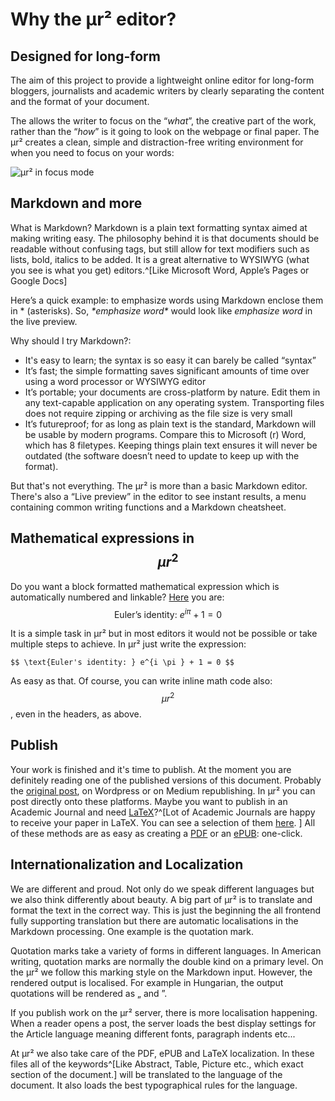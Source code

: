 

# Why the μr² editor?
## Designed for long-form

The aim of this project to provide a lightweight online editor for long-form bloggers, journalists and academic writers by clearly separating the content and the format of your document.

The allows the writer to focus on the “_what_”, the creative part of the work, rather than the “_how_” is it going to look on the webpage or final paper. The μr² creates a clean, simple and distraction-free writing environment for when you need to focus on your words:

 ![μr² in focus mode](https://mur2.co.uk/_uploads/photos/1/mur2_focuse_mode_en.png) 

## Markdown and more

What is Markdown? Markdown is a plain text formatting syntax aimed at making writing easy. The philosophy behind it is that documents should be readable without confusing tags, but still allow for text modifiers such as lists, bold, italics to be added. It is a great alternative to WYSIWYG (what you see is what you get) editors.^[Like Microsoft Word, Apple’s Pages or Google Docs]

Here’s a quick example: to emphasize words using Markdown enclose them in * (asterisks). So, *\*emphasize word\** would look like *emphasize word* in the live preview.

Why should I try Markdown?:
+ It's easy to learn; the syntax is so easy it can barely be called “syntax”
+ It’s fast; the simple formatting saves significant amounts of time over using a word processor or WYSIWYG editor
+ It’s portable; your documents are cross-platform by nature. Edit them in any text-capable application on any operating system. Transporting files does not require zipping or archiving as the file size is very small 
+ It’s futureproof; for as long as plain text is the standard, Markdown will be usable by modern programs. Compare this to Microsoft (r) Word, which has 8 filetypes. Keeping things plain text ensures it will never be outdated (the software doesn’t need to update to keep up with the format).

But that's not everything. The μr² is more than a basic Markdown editor. There's also a “Live preview” in the editor to see instant results, a menu containing common writing functions and a Markdown cheatsheet.

## Mathematical expressions in $$\mu r^2$$

Do you want a block formatted mathematical expression which is automatically numbered and linkable? [Here](#eq:1) you are:
$$ \text{Euler's identity: } e^{i \pi } + 1 = 0 $$

It is a simple task in μr² but in most editors it would not be possible or take multiple steps to achieve. In μr² just write the expression:
```
$$ \text{Euler's identity: } e^{i \pi } + 1 = 0 $$
```
As easy as that. Of course, you can write inline math code also: $$ \mu r^2 $$, even in the headers, as above.

## Publish
Your work is finished and it's time to publish. At the moment you are definitely reading one of the published versions of this document. Probably the [original post](https://mur2.co.uk/reader/18), on  Wordpress or on Medium republishing. In μr² you can post directly onto these platforms. Maybe you want to publish in an Academic Journal and need [LaTeX]()?^[Lot of Academic Journals are happy to receive your paper in LaTeX. You can see a selection of them [here](https://fr.overleaf.com/latex/templates/tagged/academic-journal). ]  All of these methods are as easy as creating a [PDF]() or an [ePUB](): one-click.

## Internationalization and Localization
We are different and proud. Not only do we speak different languages but we also think differently about beauty. A big part of μr² is to translate and format the text in the correct way. This is just the beginning the all frontend fully supporting translation but there are automatic localisations in the Markdown processing. One example is the quotation mark.

Quotation marks take a variety of forms in different languages. In American writing, quotation marks are normally the double kind on a primary level. On the μr² we follow this marking style on the Markdown input. However, the rendered output is localised. For example in Hungarian, the output quotations will be rendered as „ and ”.

If you publish work on the μr² server, there is more localisation happening. When a reader opens a post, the server loads the best display settings for the Article language meaning different fonts, paragraph indents etc...

At μr² we also take care of the PDF, ePUB and LaTeX localization. In these files all of the keywords^[Like Abstract, Table, Picture etc., which exact section of the document.] will be translated to the language of the document. It also loads the best typographical rules for the language.